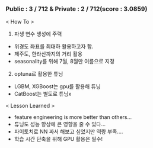### Public : 3 / 712 & Private : 2 / 712(score : 3.0859)


< How To >
1. 파생 변수 생성에 주력
- 위경도 좌표를 최대하 활용하고자 함.
- 제주도, 한라산까지의 거리 활용
- seasonality를 위해 7월, 8월만 여름으로 지정

2. optuna르 활용한 튜닝
- LGBM, XGBoost는 gpu를 활용해 튜닝
- CatBoost는 별도로 튜닝x

< Lesson Learned >
- feature engineering is more better than others...
- 튜닝도 성능 향상에 큰 영향을 줄 수 있다...
- 파이토치로 NN 짜서 해보고 싶었지만 역량 부족....
- 학습 시간 단축을 위해 GPU 활용은 필수!
